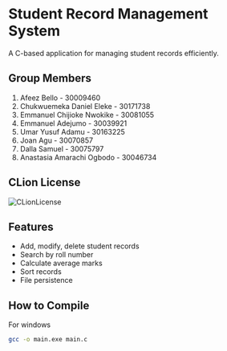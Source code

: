 # Student Record Management System

A C-based application for managing student records efficiently.

## Group Members
1. Afeez Bello - 30009460
2. Chukwuemeka Daniel Eleke - 30171738
3. Emmanuel Chijioke Nwokike - 30081055
4. Emmanuel Adejumo - 30039921
5. Umar Yusuf Adamu - 30163225
6. Joan Agu - 30070857
7. Dalla Samuel - 30075797
8. Anastasia Amarachi Ogbodo - 30046734


## CLion License
![CLionLicense](https://github.com/user-attachments/assets/478b4b44-92aa-49e7-a296-59ce356a8e70)

## Features
- Add, modify, delete student records
- Search by roll number
- Calculate average marks
- Sort records
- File persistence

## How to Compile

For windows

```bash
gcc -o main.exe main.c
